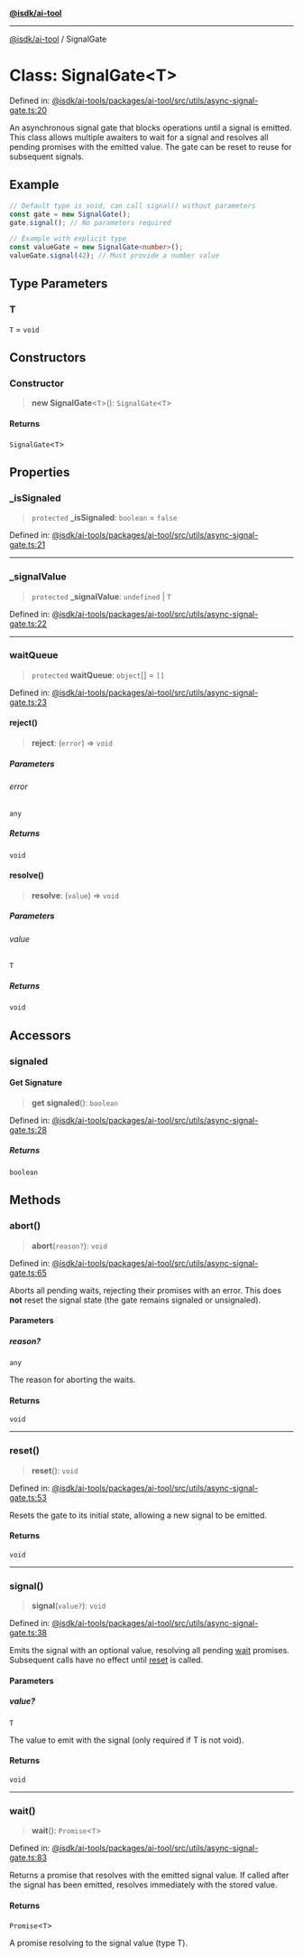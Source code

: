 [**@isdk/ai-tool**](../README.md)

***

[@isdk/ai-tool](../globals.md) / SignalGate

# Class: SignalGate\<T\>

Defined in: [@isdk/ai-tools/packages/ai-tool/src/utils/async-signal-gate.ts:20](https://github.com/isdk/ai-tool.js/blob/d0765f898f217d97c57c6949502b4a7bef5dce5e/src/utils/async-signal-gate.ts#L20)

An asynchronous signal gate that blocks operations until a signal is emitted.
This class allows multiple awaiters to wait for a signal and resolves all pending promises with the emitted value.
The gate can be reset to reuse for subsequent signals.

## Example

```typescript
// Default type is void, can call signal() without parameters
const gate = new SignalGate();
gate.signal(); // No parameters required

// Example with explicit type
const valueGate = new SignalGate<number>();
valueGate.signal(42); // Must provide a number value
```

## Type Parameters

### T

`T` = `void`

## Constructors

### Constructor

> **new SignalGate**\<`T`\>(): `SignalGate`\<`T`\>

#### Returns

`SignalGate`\<`T`\>

## Properties

### \_isSignaled

> `protected` **\_isSignaled**: `boolean` = `false`

Defined in: [@isdk/ai-tools/packages/ai-tool/src/utils/async-signal-gate.ts:21](https://github.com/isdk/ai-tool.js/blob/d0765f898f217d97c57c6949502b4a7bef5dce5e/src/utils/async-signal-gate.ts#L21)

***

### \_signalValue

> `protected` **\_signalValue**: `undefined` \| `T`

Defined in: [@isdk/ai-tools/packages/ai-tool/src/utils/async-signal-gate.ts:22](https://github.com/isdk/ai-tool.js/blob/d0765f898f217d97c57c6949502b4a7bef5dce5e/src/utils/async-signal-gate.ts#L22)

***

### waitQueue

> `protected` **waitQueue**: `object`[] = `[]`

Defined in: [@isdk/ai-tools/packages/ai-tool/src/utils/async-signal-gate.ts:23](https://github.com/isdk/ai-tool.js/blob/d0765f898f217d97c57c6949502b4a7bef5dce5e/src/utils/async-signal-gate.ts#L23)

#### reject()

> **reject**: (`error`) => `void`

##### Parameters

###### error

`any`

##### Returns

`void`

#### resolve()

> **resolve**: (`value`) => `void`

##### Parameters

###### value

`T`

##### Returns

`void`

## Accessors

### signaled

#### Get Signature

> **get** **signaled**(): `boolean`

Defined in: [@isdk/ai-tools/packages/ai-tool/src/utils/async-signal-gate.ts:28](https://github.com/isdk/ai-tool.js/blob/d0765f898f217d97c57c6949502b4a7bef5dce5e/src/utils/async-signal-gate.ts#L28)

##### Returns

`boolean`

## Methods

### abort()

> **abort**(`reason?`): `void`

Defined in: [@isdk/ai-tools/packages/ai-tool/src/utils/async-signal-gate.ts:65](https://github.com/isdk/ai-tool.js/blob/d0765f898f217d97c57c6949502b4a7bef5dce5e/src/utils/async-signal-gate.ts#L65)

Aborts all pending waits, rejecting their promises with an error.
This does **not** reset the signal state (the gate remains signaled or unsignaled).

#### Parameters

##### reason?

`any`

The reason for aborting the waits.

#### Returns

`void`

***

### reset()

> **reset**(): `void`

Defined in: [@isdk/ai-tools/packages/ai-tool/src/utils/async-signal-gate.ts:53](https://github.com/isdk/ai-tool.js/blob/d0765f898f217d97c57c6949502b4a7bef5dce5e/src/utils/async-signal-gate.ts#L53)

Resets the gate to its initial state, allowing a new signal to be emitted.

#### Returns

`void`

***

### signal()

> **signal**(`value?`): `void`

Defined in: [@isdk/ai-tools/packages/ai-tool/src/utils/async-signal-gate.ts:38](https://github.com/isdk/ai-tool.js/blob/d0765f898f217d97c57c6949502b4a7bef5dce5e/src/utils/async-signal-gate.ts#L38)

Emits the signal with an optional value, resolving all pending [wait](../variables/wait.md) promises.
Subsequent calls have no effect until [reset](#reset) is called.

#### Parameters

##### value?

`T`

The value to emit with the signal (only required if T is not void).

#### Returns

`void`

***

### wait()

> **wait**(): `Promise`\<`T`\>

Defined in: [@isdk/ai-tools/packages/ai-tool/src/utils/async-signal-gate.ts:83](https://github.com/isdk/ai-tool.js/blob/d0765f898f217d97c57c6949502b4a7bef5dce5e/src/utils/async-signal-gate.ts#L83)

Returns a promise that resolves with the emitted signal value.
If called after the signal has been emitted, resolves immediately with the stored value.

#### Returns

`Promise`\<`T`\>

A promise resolving to the signal value (type T).
